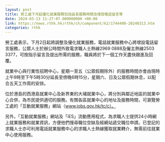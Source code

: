 ```yaml
---
layout: post
title: 勞工處下月起優化就業服務包括延長服務時間及增設電話留言等
date: 2024-03-13 11:27:07.000000000 +08:00
link: https://news.rthk.hk/rthk/ch/component/k2/1744400-20240313.htm
categories: rthk
---
```


勞工處表示，下月2日起將調整及優化就業服務，電話就業服務中心將增設電話留言服務，公眾人士於辦公時間外致電求職人士熱線2969 0888及僱主熱線2503 3377，可按指示留言及提出所需的服務，職員將於下一個工作天盡快跟進及回覆。

就業中心與行業性招聘中心，星期一至五（公眾假期除外）的服務時間亦會由現時上午9時至下午5時30分延長至傍晚6時15分，星期六、日及公眾假期休息，以配合五天工作周的安排。

位於港島的西港島就業中心及新界東的大埔就業中心，將分別與鄰近地區的就業中心合併，為市民提供適切的服務。有關各區就業中心的地址及服務時間，可瀏覽勞工處的「互動就業服務」網站（www.jobs.gov.hk/tc/c）。

另外，「互動就業服務」網站及「iES」流動應用程式，為求職人士提供24小時網上就業服務和就業資訊，方便他們搜尋職位空缺及經網站遞交職位申請。已登記的求職人士亦可利用電話就業服務中心的求職人士熱線獲取就業轉介，無需前往就業中心使用服務。
